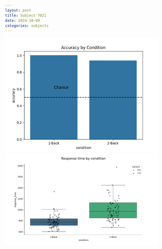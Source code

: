 ```yaml
---
layout: post
title: Subject 7021
date: 2024-10-09
categories: subjects
---
```


![](data/7021/run-7/7021_ATS_acc.png)
![](data/7021/run-7/7021_ATS_rt.png)
